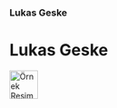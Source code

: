 ### Lukas Geske

<h1>  Lukas Geske</h1>

<img width="50" src="https://media1.giphy.com/media/1jf43Ml3ckkoHO7Fev/200w.gif?cid=6c09b952cxepukjgiwya7nt4ozo91so1kub9caqw0oim2a78&ep=v1_videos_search&rid=200w.gif&ct=v" alt="Örnek Resim"/>


<!--
**lukasgeske/lukasgeske** is a ✨ _special_ ✨ repository because its `README.md` (this file) appears on your GitHub profile.

Here are some ideas to get you started:

- 🔭 I’m currently working on making guitar pedal sounds.
- 🌱 I’m currently learning Python
- 💬 Ask me about: Anything
- 📫 How to reach me: e-Mail
- 😄 Pronouns: As wl all know there's only 2. I'm a Male, so he/him is good.
- ⚡ Fun fact: I love sewing.
-->
